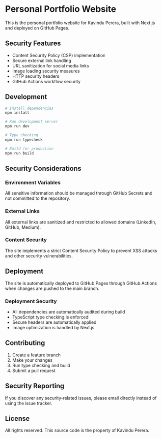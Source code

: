 # Personal Portfolio Website

This is the personal portfolio website for Kavindu Perera, built with Next.js and deployed on GitHub Pages.

## Security Features

- Content Security Policy (CSP) implementation
- Secure external link handling
- URL sanitization for social media links
- Image loading security measures
- HTTP security headers
- GitHub Actions workflow security

## Development

```bash
# Install dependencies
npm install

# Run development server
npm run dev

# Type checking
npm run typecheck

# Build for production
npm run build
```

## Security Considerations

### Environment Variables
All sensitive information should be managed through GitHub Secrets and not committed to the repository.

### External Links
All external links are sanitized and restricted to allowed domains (LinkedIn, GitHub, Medium).

### Content Security
The site implements a strict Content Security Policy to prevent XSS attacks and other security vulnerabilities.

## Deployment

The site is automatically deployed to GitHub Pages through GitHub Actions when changes are pushed to the main branch.

### Deployment Security
- All dependencies are automatically audited during build
- TypeScript type checking is enforced
- Secure headers are automatically applied
- Image optimization is handled by Next.js

## Contributing

1. Create a feature branch
2. Make your changes
3. Run type checking and build
4. Submit a pull request

## Security Reporting

If you discover any security-related issues, please email directly instead of using the issue tracker.

## License

All rights reserved. This source code is the property of Kavindu Perera.
